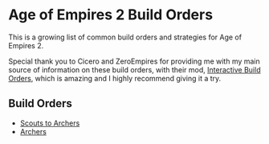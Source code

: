 # Age of Empires 2 Build Orders

This is a growing list of common build orders and strategies for Age of Empires 2. 

Special thank you to Cicero and ZeroEmpires for providing me with my main source of information on these build orders, with their mod, [Interactive Build Orders](https://www.ageofempires.com/mods/details/2359), which is amazing and I highly recommend giving it a try.

## Build Orders

 - [Scouts to Archers](ScoutsArchers.md)
 - [Archers](Archers.md)

